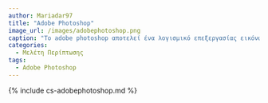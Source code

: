 ```yaml
---
author: Mariadar97
title: "Adobe Photoshop"
image_url: /images/adobephotoshop.png
caption: "Το adobe photoshop αποτελεί ένα λογισμικό επεξεργασίας εικόνων και γραφικών που δημοσιοποιήθηκε από την Adobe Inc."
categories:
  - Μελέτη Περίπτωσης
tags:
  - Adobe Photoshop
---
```


{% include cs-adobephotoshop.md %}

